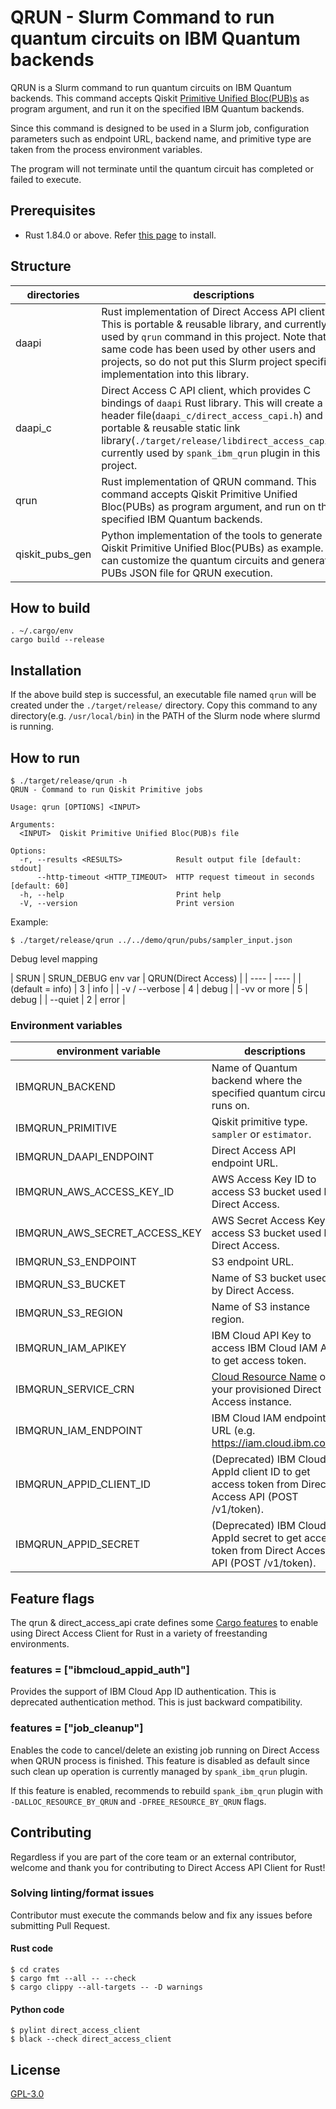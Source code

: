 # QRUN - Slurm Command to run quantum circuits on IBM Quantum backends

QRUN is a Slurm command to run quantum circuits on IBM Quantum backends. This command accepts Qiskit [Primitive Unified Bloc(PUB)s](https://docs.quantum.ibm.com/guides/primitive-input-output#overview-of-pubs) as program argument, and run it on the specified IBM Quantum backends.

Since this command is designed to be used in a Slurm job, configuration parameters such as endpoint URL, backend name, and primitive type are taken from the process environment variables.

The program will not terminate until the quantum circuit has completed or failed to execute.

## Prerequisites

* Rust 1.84.0 or above. Refer [this page](https://www.rust-lang.org/tools/install) to install.


## Structure

| directories | descriptions |
| ---- | ---- |
| daapi | Rust implementation of Direct Access API client. This is portable & reusable library, and currently used by `qrun` command in this project. Note that same code has been used by other users and projects, so do not put this Slurm project specific implementation into this library. |
| daapi_c | Direct Access C API client, which provides C bindings of `daapi` Rust library. This will create a C header file(`daapi_c/direct_access_capi.h`) and a portable & reusable static link library(`./target/release/libdirect_access_capi.a`), currently used by `spank_ibm_qrun` plugin in this project. |
| qrun | Rust implementation of QRUN command. This command accepts Qiskit Primitive Unified Bloc(PUBs) as program argument, and run on the specified IBM Quantum backends. |
| qiskit_pubs_gen | Python implementation of the tools to generate Qiskit Primitive Unified Bloc(PUBs) as example. You can customize the quantum circuits and generate PUBs JSON file for QRUN execution. |


## How to build

```shell-session
. ~/.cargo/env
cargo build --release
```

## Installation

If the above build step is successful, an executable file named `qrun` will be created under the `./target/release/` directory. Copy this command to any directory(e.g. `/usr/local/bin`) in the PATH of the Slurm node where slurmd is running.

## How to run

```shell-session
$ ./target/release/qrun -h
QRUN - Command to run Qiskit Primitive jobs

Usage: qrun [OPTIONS] <INPUT>

Arguments:
  <INPUT>  Qiskit Primitive Unified Bloc(PUB)s file

Options:
  -r, --results <RESULTS>            Result output file [default: stdout]
      --http-timeout <HTTP_TIMEOUT>  HTTP request timeout in seconds [default: 60]
  -h, --help                         Print help
  -V, --version                      Print version
```

Example:
```shell-session
$ ./target/release/qrun ../../demo/qrun/pubs/sampler_input.json
```

Debug level mapping

| SRUN | SRUN_DEBUG env var | QRUN(Direct Access) |
| ---- | ---- |
| (default = info) | 3 | info | 
| -v / --verbose | 4 | debug |
| -vv or more | 5 | debug |
| --quiet | 2 | error |

### Environment variables

| environment variable | descriptions |
| ---- | ---- |
| IBMQRUN_BACKEND | Name of Quantum backend where the specified quantum circuit runs on. |
| IBMQRUN_PRIMITIVE | Qiskit primitive type. `sampler` or `estimator`. |
| IBMQRUN_DAAPI_ENDPOINT | Direct Access API endpoint URL. |
| IBMQRUN_AWS_ACCESS_KEY_ID | AWS Access Key ID to access S3 bucket used by Direct Access. |
| IBMQRUN_AWS_SECRET_ACCESS_KEY | AWS Secret Access Key to access S3 bucket used by Direct Access. |
| IBMQRUN_S3_ENDPOINT | S3 endpoint URL. |
| IBMQRUN_S3_BUCKET | Name of S3 bucket used by Direct Access. |
| IBMQRUN_S3_REGION | Name of S3 instance region. |
| IBMQRUN_IAM_APIKEY | IBM Cloud API Key to access IBM Cloud IAM API to get access token. |
| IBMQRUN_SERVICE_CRN | [Cloud Resource Name](https://cloud.ibm.com/docs/account?topic=account-crn) of your provisioned Direct Access instance. |
| IBMQRUN_IAM_ENDPOINT | IBM Cloud IAM endpoint URL (e.g. https://iam.cloud.ibm.com) |
| IBMQRUN_APPID_CLIENT_ID | (Deprecated) IBM Cloud AppId client ID to get access token from Direct Access API (POST /v1/token). |
| IBMQRUN_APPID_SECRET | (Deprecated) IBM Cloud AppId secret to get access token from Direct Access API (POST /v1/token). |


## Feature flags

The qrun & direct_access_api crate defines some [Cargo features](https://doc.rust-lang.org/cargo/reference/manifest.html#the-features-section) to enable using Direct Access Client for Rust in a variety of freestanding environments.

### features = ["ibmcloud_appid_auth"]

Provides the support of IBM Cloud App ID authentication. This is deprecated authentication method. This is just backward compatibility.

### features = ["job_cleanup"]

Enables the code to cancel/delete an existing job running on Direct Access when QRUN process is finished. This feature is disabled as default since such clean up operation is currently managed by `spank_ibm_qrun` plugin.

If this feature is enabled, recommends to rebuild `spank_ibm_qrun` plugin with `-DALLOC_RESOURCE_BY_QRUN` and `-DFREE_RESOURCE_BY_QRUN` flags.

## Contributing

Regardless if you are part of the core team or an external contributor, welcome and thank you for contributing to Direct Access API Client for Rust!

### Solving linting/format issues

Contributor must execute the commands below and fix any issues before submitting Pull Request.

#### Rust code
```shell-session
$ cd crates
$ cargo fmt --all -- --check
$ cargo clippy --all-targets -- -D warnings
```

#### Python code
```shell-session
$ pylint direct_access_client
$ black --check direct_access_client
```

## License

[GPL-3.0](https://github.com/qiskit-community/spank-plugins/blob/main/LICENSE)
